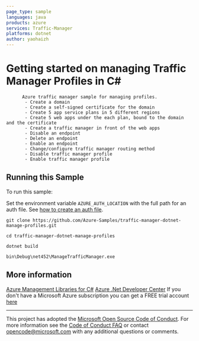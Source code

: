 ```yaml
---
page_type: sample
languages: java
products: azure
services: Traffic-Manager
platforms: dotnet
author: yaohaizh
---
```


# Getting started on managing Traffic Manager Profiles in C# #

          Azure traffic manager sample for managing profiles.
           - Create a domain
           - Create a self-signed certificate for the domain
           - Create 5 app service plans in 5 different regions
           - Create 5 web apps under the each plan, bound to the domain and the certificate
           - Create a traffic manager in front of the web apps
           - Disable an endpoint
           - Delete an endpoint
           - Enable an endpoint
           - Change/configure traffic manager routing method
           - Disable traffic manager profile
           - Enable traffic manager profile


## Running this Sample ##

To run this sample:

Set the environment variable `AZURE_AUTH_LOCATION` with the full path for an auth file. See [how to create an auth file](https://github.com/Azure/azure-libraries-for-net/blob/master/AUTH.md).

    git clone https://github.com/Azure-Samples/traffic-manager-dotnet-manage-profiles.git

    cd traffic-manager-dotnet-manage-profiles
  
    dotnet build
    
    bin\Debug\net452\ManageTrafficManager.exe

## More information ##

[Azure Management Libraries for C#](https://github.com/Azure/azure-sdk-for-net/tree/Fluent)
[Azure .Net Developer Center](https://azure.microsoft.com/en-us/develop/net/)
If you don't have a Microsoft Azure subscription you can get a FREE trial account [here](http://go.microsoft.com/fwlink/?LinkId=330212)

---

This project has adopted the [Microsoft Open Source Code of Conduct](https://opensource.microsoft.com/codeofconduct/). For more information see the [Code of Conduct FAQ](https://opensource.microsoft.com/codeofconduct/faq/) or contact [opencode@microsoft.com](mailto:opencode@microsoft.com) with any additional questions or comments.